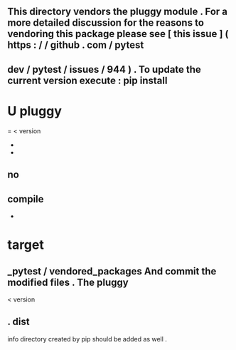 This
directory
vendors
the
pluggy
module
.
For
a
more
detailed
discussion
for
the
reasons
to
vendoring
this
package
please
see
[
this
issue
]
(
https
:
/
/
github
.
com
/
pytest
-
dev
/
pytest
/
issues
/
944
)
.
To
update
the
current
version
execute
:
pip
install
-
U
pluggy
=
=
<
version
>
-
-
no
-
compile
-
-
target
=
_pytest
/
vendored_packages
And
commit
the
modified
files
.
The
pluggy
-
<
version
>
.
dist
-
info
directory
created
by
pip
should
be
added
as
well
.
